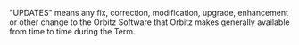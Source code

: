 "UPDATES" means any fix, correction, modification, upgrade,
enhancement or other change to the Orbitz Software that Orbitz makes generally
available from time to time during the Term.